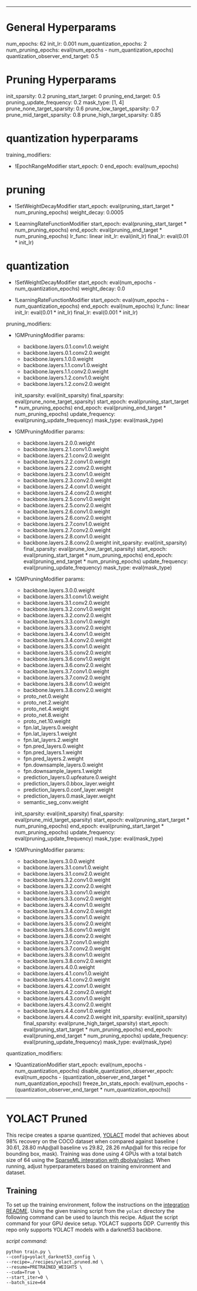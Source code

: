<!--
Copyright (c) 2021 - present / Neuralmagic, Inc. All Rights Reserved.

Licensed under the Apache License, Version 2.0 (the "License");
you may not use this file except in compliance with the License.
You may obtain a copy of the License at

   http://www.apache.org/licenses/LICENSE-2.0

Unless required by applicable law or agreed to in writing,
software distributed under the License is distributed on an "AS IS" BASIS,
WITHOUT WARRANTIES OR CONDITIONS OF ANY KIND, either express or implied.
See the License for the specific language governing permissions and
limitations under the License.
-->

---
# General Hyperparams
num_epochs: 62
init_lr: 0.001
num_quantization_epochs: 2
num_pruning_epochs: eval(num_epochs - num_quantization_epochs)
quantization_observer_end_target: 0.5

# Pruning Hyperparams
init_sparsity: 0.2
pruning_start_target: 0
pruning_end_target: 0.5
pruning_update_frequency: 0.2
mask_type: [1, 4]
prune_none_target_sparsity: 0.6
prune_low_target_sparsity: 0.7
prune_mid_target_sparsity: 0.8
prune_high_target_sparsity: 0.85

# quantization hyperparams

training_modifiers:
  - !EpochRangeModifier
    start_epoch: 0
    end_epoch: eval(num_epochs)

  # pruning
  - !SetWeightDecayModifier
    start_epoch: eval(pruning_start_target * num_pruning_epochs)
    weight_decay: 0.0005

  - !LearningRateFunctionModifier
    start_epoch: eval(pruning_start_target * num_pruning_epochs)
    end_epoch: eval(pruning_end_target * num_pruning_epochs)
    lr_func: linear
    init_lr: eval(init_lr)
    final_lr: eval(0.01 * init_lr)
  # quantization
  - !SetWeightDecayModifier
    start_epoch: eval(num_epochs - num_quantization_epochs)
    weight_decay: 0.0

  - !LearningRateFunctionModifier
    start_epoch: eval(num_epochs - num_quantization_epochs)
    end_epoch: eval(num_epochs)
    lr_func: linear
    init_lr: eval(0.01 * init_lr)
    final_lr: eval(0.001 * init_lr)

pruning_modifiers:
  - !GMPruningModifier
    params:
    - backbone.layers.0.1.conv1.0.weight
    - backbone.layers.0.1.conv2.0.weight
    - backbone.layers.1.0.0.weight
    - backbone.layers.1.1.conv1.0.weight
    - backbone.layers.1.1.conv2.0.weight
    - backbone.layers.1.2.conv1.0.weight
    - backbone.layers.1.2.conv2.0.weight

    init_sparsity: eval(init_sparsity)
    final_sparsity: eval(prune_none_target_sparsity)
    start_epoch: eval(pruning_start_target * num_pruning_epochs)
    end_epoch: eval(pruning_end_target * num_pruning_epochs)
    update_frequency: eval(pruning_update_frequency)
    mask_type: eval(mask_type)

  - !GMPruningModifier
    params:
      - backbone.layers.2.0.0.weight
      - backbone.layers.2.1.conv1.0.weight
      - backbone.layers.2.1.conv2.0.weight
      - backbone.layers.2.2.conv1.0.weight
      - backbone.layers.2.2.conv2.0.weight
      - backbone.layers.2.3.conv1.0.weight
      - backbone.layers.2.3.conv2.0.weight
      - backbone.layers.2.4.conv1.0.weight
      - backbone.layers.2.4.conv2.0.weight
      - backbone.layers.2.5.conv1.0.weight
      - backbone.layers.2.5.conv2.0.weight
      - backbone.layers.2.6.conv1.0.weight
      - backbone.layers.2.6.conv2.0.weight
      - backbone.layers.2.7.conv1.0.weight
      - backbone.layers.2.7.conv2.0.weight
      - backbone.layers.2.8.conv1.0.weight
      - backbone.layers.2.8.conv2.0.weight
    init_sparsity: eval(init_sparsity)
    final_sparsity: eval(prune_low_target_sparsity)
    start_epoch: eval(pruning_start_target * num_pruning_epochs)
    end_epoch: eval(pruning_end_target * num_pruning_epochs)
    update_frequency: eval(pruning_update_frequency)
    mask_type: eval(mask_type)

  - !GMPruningModifier
    params:
      - backbone.layers.3.0.0.weight
      - backbone.layers.3.1.conv1.0.weight
      - backbone.layers.3.1.conv2.0.weight
      - backbone.layers.3.2.conv1.0.weight
      - backbone.layers.3.2.conv2.0.weight
      - backbone.layers.3.3.conv1.0.weight
      - backbone.layers.3.3.conv2.0.weight
      - backbone.layers.3.4.conv1.0.weight
      - backbone.layers.3.4.conv2.0.weight
      - backbone.layers.3.5.conv1.0.weight
      - backbone.layers.3.5.conv2.0.weight
      - backbone.layers.3.6.conv1.0.weight
      - backbone.layers.3.6.conv2.0.weight
      - backbone.layers.3.7.conv1.0.weight
      - backbone.layers.3.7.conv2.0.weight
      - backbone.layers.3.8.conv1.0.weight
      - backbone.layers.3.8.conv2.0.weight
      - proto_net.0.weight
      - proto_net.2.weight
      - proto_net.4.weight
      - proto_net.8.weight
      - proto_net.10.weight
      - fpn.lat_layers.0.weight
      - fpn.lat_layers.1.weight
      - fpn.lat_layers.2.weight
      - fpn.pred_layers.0.weight
      - fpn.pred_layers.1.weight
      - fpn.pred_layers.2.weight
      - fpn.downsample_layers.0.weight
      - fpn.downsample_layers.1.weight
      - prediction_layers.0.upfeature.0.weight
      - prediction_layers.0.bbox_layer.weight
      - prediction_layers.0.conf_layer.weight
      - prediction_layers.0.mask_layer.weight
      - semantic_seg_conv.weight

    init_sparsity: eval(init_sparsity)
    final_sparsity: eval(prune_mid_target_sparsity)
    start_epoch: eval(pruning_start_target * num_pruning_epochs)
    end_epoch: eval(pruning_start_target * num_pruning_epochs)
    update_frequency: eval(pruning_update_frequency)
    mask_type: eval(mask_type)

  - !GMPruningModifier
    params:
      - backbone.layers.3.0.0.weight
      - backbone.layers.3.1.conv1.0.weight
      - backbone.layers.3.1.conv2.0.weight
      - backbone.layers.3.2.conv1.0.weight
      - backbone.layers.3.2.conv2.0.weight
      - backbone.layers.3.3.conv1.0.weight
      - backbone.layers.3.3.conv2.0.weight
      - backbone.layers.3.4.conv1.0.weight
      - backbone.layers.3.4.conv2.0.weight
      - backbone.layers.3.5.conv1.0.weight
      - backbone.layers.3.5.conv2.0.weight
      - backbone.layers.3.6.conv1.0.weight
      - backbone.layers.3.6.conv2.0.weight
      - backbone.layers.3.7.conv1.0.weight
      - backbone.layers.3.7.conv2.0.weight
      - backbone.layers.3.8.conv1.0.weight
      - backbone.layers.3.8.conv2.0.weight
      - backbone.layers.4.0.0.weight
      - backbone.layers.4.1.conv1.0.weight
      - backbone.layers.4.1.conv2.0.weight
      - backbone.layers.4.2.conv1.0.weight
      - backbone.layers.4.2.conv2.0.weight
      - backbone.layers.4.3.conv1.0.weight
      - backbone.layers.4.3.conv2.0.weight
      - backbone.layers.4.4.conv1.0.weight
      - backbone.layers.4.4.conv2.0.weight
    init_sparsity: eval(init_sparsity)
    final_sparsity: eval(prune_high_target_sparsity)
    start_epoch: eval(pruning_start_target * num_pruning_epochs)
    end_epoch: eval(pruning_end_target * num_pruning_epochs)
    update_frequency: eval(pruning_update_frequency)
    mask_type: eval(mask_type)

quantization_modifiers:
  - !QuantizationModifier
    start_epoch: eval(num_epochs - num_quantization_epochs)
    disable_quantization_observer_epoch: eval(num_epochs - (quantization_observer_end_target * num_quantization_epochs))
    freeze_bn_stats_epoch: eval(num_epochs - (quantization_observer_end_target * num_quantization_epochs))
---

# YOLACT Pruned

This recipe creates a sparse quantized, [YOLACT](https://github.com/dbolya/yolact) model that achieves about 
98% recovery on the COCO dataset when compared against baseline (  30.61, 28.80 mAp@all baseline vs 29.82, 28.26 mAp@all for this recipe for bounding box, mask).
Training was done using 4 GPUs with a total batch size of 64 using the [SparseML integration with dbolya/yolact](../).
When running, adjust hyperparameters based on training environment and dataset.

## Training

To set up the training environment, follow the instructions on the [integration README](../README.md).
Using the given training script from the `yolact` directory the following command can be used to launch this recipe. 
Adjust the script command for your GPU device setup. 
YOLACT supports DDP. Currently this repo only supports YOLACT models with a darknet53 backbone.

*script command:*

```
python train.py \
--config=yolact_darknet53_config \
--recipe=./recipes/yolact.pruned.md \
--resume=PRETRAINED_WEIGHTS \
--cuda=True \
--start_iter=0 \
--batch_size=64
```
